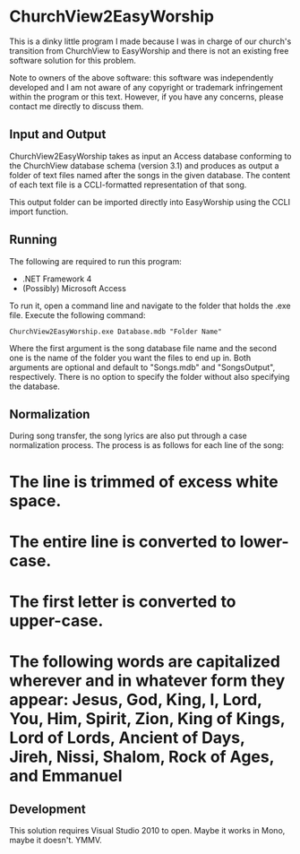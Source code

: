 ChurchView2EasyWorship
======================

This is a dinky little program I made because I was in charge of our church's transition from ChurchView to EasyWorship and there is not an existing free software solution for this problem.

Note to owners of the above software: this software was independently developed and I am not aware of any copyright or trademark infringement within the program or this text. However, if you have any concerns, please contact me directly to discuss them.

Input and Output
----------------

ChurchView2EasyWorship takes as input an Access database conforming to the ChurchView database schema (version 3.1) and produces as output a folder of text files named after the songs in the given database. The content of each text file is a CCLI-formatted representation of that song.

This output folder can be imported directly into EasyWorship using the CCLI import function.

Running
-------

The following are required to run this program:

  * .NET Framework 4
  * (Possibly) Microsoft Access

To run it, open a command line and navigate to the folder that holds the .exe file. Execute the following command:

    ChurchView2EasyWorship.exe Database.mdb "Folder Name"

Where the first argument is the song database file name and the second one is the name of the folder you want the files to end up in. Both arguments are optional and default to "Songs.mdb" and "SongsOutput", respectively. There is no option to specify the folder without also specifying the database.

Normalization
-------------

During song transfer, the song lyrics are also put through a case normalization process. The process is as follows for each line of the song:

  # The line is trimmed of excess white space.
  # The entire line is converted to lower-case.
  # The first letter is converted to upper-case.
  # The following words are capitalized wherever and in whatever form they appear: Jesus, God, King, I, Lord, You, Him, Spirit, Zion, King of Kings, Lord of Lords, Ancient of Days, Jireh, Nissi, Shalom, Rock of Ages, and Emmanuel

Development
-----------

This solution requires Visual Studio 2010 to open. Maybe it works in Mono, maybe it doesn't. YMMV.


